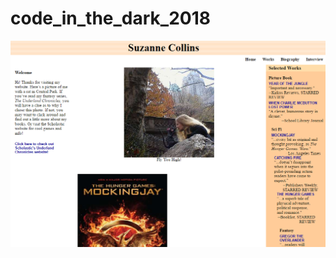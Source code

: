 # code_in_the_dark_2018

![code in the dark picture](https://github.com/hacksu/code_in_the_dark_2018/blob/master/Untitled.png?raw=true)

